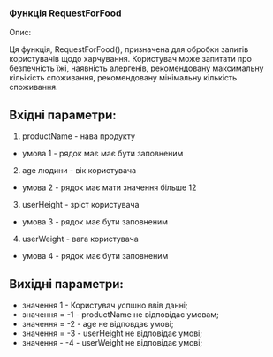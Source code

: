 ### Функція RequestForFood
Опис:

Ця функція, RequestForFood(), призначена для обробки запитів користувачів щодо харчування. Користувач може запитати про безпечність їжі, наявність алергенів, рекомендовану максимальну кільікість споживання, рекомендовану мінімальну кількість споживання.

## Вхідні параметри:
1. productName - нава продукту
- умова 1 - рядок має має бути заповненим
2. age людини - вік користувача
- умова 2 - рядок має мати значення більше 12
3. userHeight - зріст користувача
- умова 3 - рядок має бути заповненим
4. userWeight - вага користувача
- умова 4 - рядок має бути заповненим
## Вихідні параметри:
- значення 1 - Користувач успшно ввів данні;
- значення = -1 - productName не відповідає умовам;
- значення = -2 - age не відповдає умові;
- значення = -3 - userHeight не відповідає умові;
- значення - -4 - userWeight не відповідає умові; 
